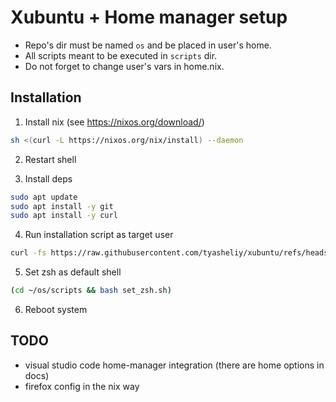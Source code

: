 # Xubuntu + Home manager setup

* Repo's dir must be named `os` and be placed in user's home.
* All scripts meant to be executed in `scripts` dir.
* Do not forget to change user's vars in home.nix.

## Installation

1. Install nix (see https://nixos.org/download/)
```sh
sh <(curl -L https://nixos.org/nix/install) --daemon
```

2. Restart shell

3. Install deps
```sh
sudo apt update
sudo apt install -y git
sudo apt install -y curl
```

4. Run installation script as target user
```sh
curl -fs https://raw.githubusercontent.com/tyasheliy/xubuntu/refs/heads/master/install.sh | bash
```

5. Set zsh as default shell
```sh
(cd ~/os/scripts && bash set_zsh.sh)
```

6. Reboot system

## TODO

* visual studio code home-manager integration (there are home options in docs)
* firefox config in the nix way
